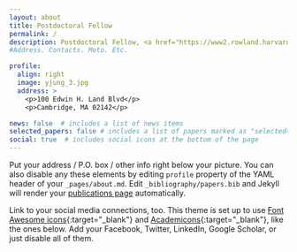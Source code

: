 ```yaml
---
layout: about
title: Postdoctoral Fellow
permalink: /
description: Postdoctoral Fellow, <a href="https://www2.rowland.harvard.edu">Rowland Institute at Harvard</a>, Cambridge MA 02142.
#Address. Contacts. Moto. Etc.

profile:
  align: right
  image: yjung_3.jpg
  address: >    
    <p>100 Edwin H. Land Blvd</p>
    <p>Cambridge, MA 02142</p>

news: false  # includes a list of news items
selected_papers: false # includes a list of papers marked as "selected={true}"
social: true  # includes social icons at the bottom of the page
---
```


<!-- Write your biography here. Tell the world about yourself. You can put a picture in, too. The code is already in, just name your picture `prof_pic.jpg` and put it in the `img/` folder. -->

Put your address / P.O. box / other info right below your picture. You can also disable any these elements by editing `profile` property of the YAML header of your `_pages/about.md`. Edit `_bibliography/papers.bib` and Jekyll will render your [publications page](/al-folio/publications/) automatically.

Link to your social media connections, too. This theme is set up to use [Font Awesome icons](http://fortawesome.github.io/Font-Awesome/){:target="\_blank"} and [Academicons](https://jpswalsh.github.io/academicons/){:target="\_blank"}, like the ones below. Add your Facebook, Twitter, LinkedIn, Google Scholar, or just disable all of them.
